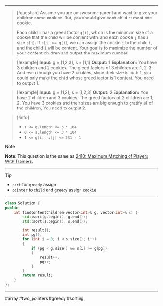 ___

> [!question] 
> Assume you are an awesome parent and want to give your children some cookies. But, you should give each child at most one cookie.
> 
> Each child `i` has a greed factor `g[i]`, which is the minimum size of a cookie that the child will be content with; and each cookie `j` has a size `s[j]`. If `s[j] >= g[i]`, we can assign the cookie `j` to the child `i`, and the child `i` will be content. Your goal is to maximize the number of your content children and output the maximum number. 

> [!example] 
> **Input:** g = [1,2,3], s = [1,1]
**Output:** 1
**Explanation:** You have 3 children and 2 cookies. The greed factors of 3 children are 1, 2, 3. 
And even though you have 2 cookies, since their size is both 1, you could only make the child whose greed factor is 1 content.
You need to output 1. 

> [!example] 
> **Input:** g = [1,2], s = [1,2,3]
**Output:** 2
**Explanation:** You have 2 children and 3 cookies. The greed factors of 2 children are 1, 2. 
You have 3 cookies and their sizes are big enough to gratify all of the children, 
You need to output 2. 


> [!info] 
> - `1 <= g.length <= 3 * 104`
> - `0 <= s.length <= 3 * 104`
> - `1 <= g[i], s[j] <= 231 - 1` 

> [!note] 
> **Note:** This question is the same as [2410: Maximum Matching of Players With Trainers.](https://leetcode.com/problems/maximum-matching-of-players-with-trainers/description/) 

___

> [!tip]
> - `sort` for `greedy` assign 
>  - `pointer` to `child` and `greedy` assign `cookie`

___

```cpp
class Solution {
public:
    int findContentChildren(vector<int>& g, vector<int>& s) {
        std::sort(g.begin(), g.end());
        std::sort(s.begin(), s.end());

        int result{};
        int pg{};
        for (int i = 0; i < s.size(); i++)
        {   
            if (pg < g.size() && s[i] >= g[pg])
            {
                result++;
                pg++;
            }
        }
        return result;
    }
};
```

___

#array #two_pointers #greedy #sorting 